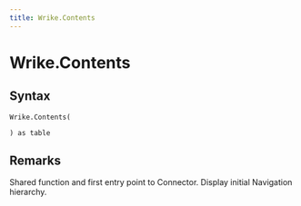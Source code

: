 ```yaml
---
title: Wrike.Contents
---
```


# Wrike.Contents



## Syntax

```powerquery
Wrike.Contents(

) as table
```


## Remarks

 Shared function and first entry point to Connector. Display initial Navigation hierarchy.


